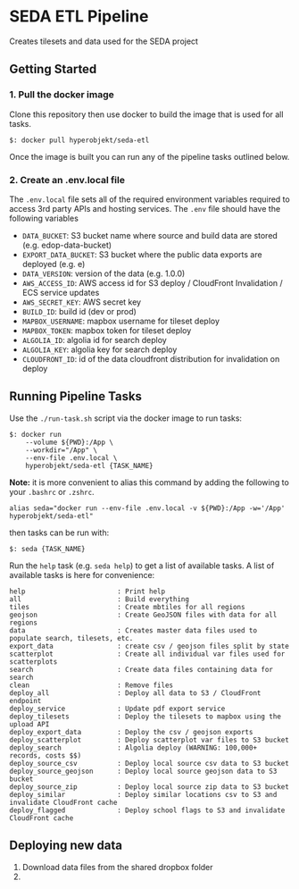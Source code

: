 # SEDA ETL Pipeline

Creates tilesets and data used for the SEDA project

## Getting Started

### 1. Pull the docker image
Clone this repository then use docker to build the image that is used for all tasks.

```
$: docker pull hyperobjekt/seda-etl
```

Once the image is built you can run any of the pipeline tasks outlined below.

### 2. Create an .env.local file
The `.env.local` file sets all of the required environment variables required to access 3rd party APIs and hosting services.  The `.env` file should have the following variables

  - `DATA_BUCKET`: S3 bucket name where source and build data are stored (e.g. edop-data-bucket)
  - `EXPORT_DATA_BUCKET`: S3 bucket where the public data exports are deployed (e.g. e)
  - `DATA_VERSION`: version of the data (e.g. 1.0.0)
  - `AWS_ACCESS_ID`: AWS access id for S3 deploy / CloudFront Invalidation / ECS service updates
  - `AWS_SECRET_KEY`: AWS secret key
  - `BUILD_ID`: build id (dev or prod)
  - `MAPBOX_USERNAME`: mapbox username for tileset deploy
  - `MAPBOX_TOKEN`: mapbox token for tileset deploy
  - `ALGOLIA_ID`: algolia id for search deploy
  - `ALGOLIA_KEY`: algolia key for search deploy
  - `CLOUDFRONT_ID`: id of the data cloudfront distribution for invalidation on deploy



## Running Pipeline Tasks

Use the `./run-task.sh` script via the docker image to run tasks:

```
$: docker run
    --volume ${PWD}:/App \
    --workdir="/App" \ 
    --env-file .env.local \ 
    hyperobjekt/seda-etl {TASK_NAME}
```

**Note:** it is more convenient to alias this command by adding the following to your `.bashrc` or `.zshrc`.

```
alias seda="docker run --env-file .env.local -v ${PWD}:/App -w='/App' hyperobjekt/seda-etl"
```

then tasks can be run with:

```
$: seda {TASK_NAME}
```

Run the `help` task (e.g. `seda help`) to get a list of available tasks.  A list of available tasks is here for convenience:

```
help                       : Print help
all                        : Build everything
tiles                      : Create mbtiles for all regions
geojson                    : Create GeoJSON files with data for all regions
data                       : Creates master data files used to populate search, tilesets, etc.
export_data                : create csv / geojson files split by state
scatterplot                : Create all individual var files used for scatterplots
search                     : Create data files containing data for search
clean                      : Remove files
deploy_all                 : Deploy all data to S3 / CloudFront endpoint
deploy_service             : Update pdf export service
deploy_tilesets            : Deploy the tilesets to mapbox using the upload API
deploy_export_data         : Deploy the csv / geojson exports
deploy_scatterplot         : Deploy scatterplot var files to S3 bucket
deploy_search              : Algolia deploy (WARNING: 100,000+ records, costs $$)
deploy_source_csv          : Deploy local source csv data to S3 bucket
deploy_source_geojson      : Deploy local source geojson data to S3 bucket
deploy_source_zip          : Deploy local source zip data to S3 bucket
deploy_similar             : Deploy similar locations csv to S3 and invalidate CloudFront cache
deploy_flagged             : Deploy school flags to S3 and invalidate CloudFront cache
```


## Deploying new data

1. Download data files from the shared dropbox folder
2. 